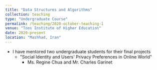 ```yaml
---
title: "Data Structures and Algorithms"
collection: teaching
type: "Undergraduate Course"
permalink: /teaching/2020-october-teaching-1
venue: "Toos Institute of Higher Education"
date: 2020-present
location: "Mashhad, Iran"
---
```


* I have mentored two undergraduate students for their final projects
  * "Social Identity and Users' Privacy Preferences in Online World"
    * Ms. Regine Chua and Mr. Charles Garinet

